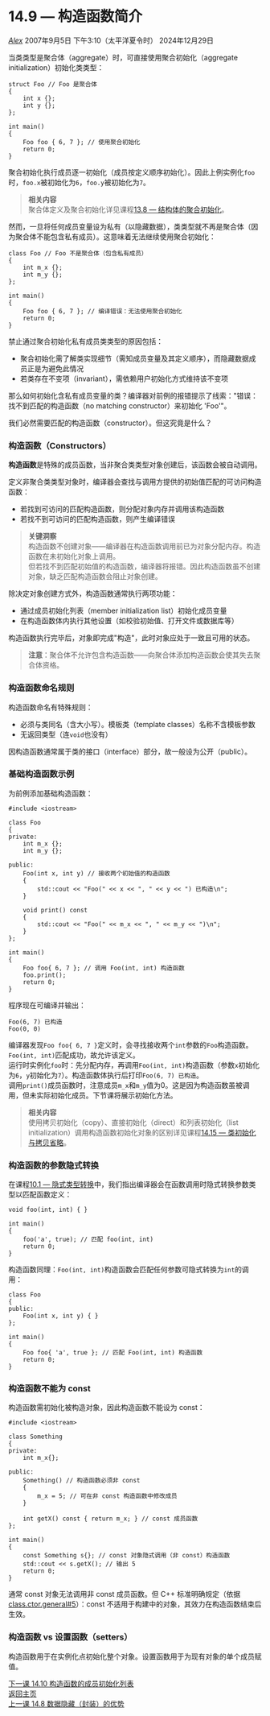 14.9 — 构造函数简介
====================================

[*Alex*](https://www.learncpp.com/author/Alex/ "查看 Alex 的所有文章")
2007年9月5日 下午3:10（太平洋夏令时）
2024年12月29日

当类类型是聚合体（aggregate）时，可直接使用聚合初始化（aggregate initialization）初始化类类型：
```
struct Foo // Foo 是聚合体
{
    int x {};
    int y {};
};

int main()
{
    Foo foo { 6, 7 }; // 使用聚合初始化
    return 0;
}
```
聚合初始化执行成员逐一初始化（成员按定义顺序初始化）。因此上例实例化`foo`时，`foo.x`被初始化为`6`，`foo.y`被初始化为`7`。

> **相关内容**  
> 聚合体定义及聚合初始化详见课程[13.8 — 结构体的聚合初始化](Chapter-13/lesson13.8-struct-aggregate-initialization.md)。

然而，一旦将任何成员变量设为私有（以隐藏数据），类类型就不再是聚合体（因为聚合体不能包含私有成员）。这意味着无法继续使用聚合初始化：
```
class Foo // Foo 不是聚合体（包含私有成员）
{
    int m_x {};
    int m_y {};
};

int main()
{
    Foo foo { 6, 7 }; // 编译错误：无法使用聚合初始化
    return 0;
}
```
禁止通过聚合初始化私有成员类类型的原因包括：
* 聚合初始化需了解类实现细节（需知成员变量及其定义顺序），而隐藏数据成员正是为避免此情况
* 若类存在不变项（invariant），需依赖用户初始化方式维持该不变项

那么如何初始化含私有成员变量的类？编译器对前例的报错提示了线索："错误：找不到匹配的构造函数（no matching constructor）来初始化 'Foo'"。

我们必然需要匹配的构造函数（constructor）。但这究竟是什么？

### 构造函数（Constructors）

**构造函数**是特殊的成员函数，当非聚合类类型对象创建后，该函数会被自动调用。

定义非聚合类类型对象时，编译器会查找与调用方提供的初始值匹配的可访问构造函数：
* 若找到可访问的匹配构造函数，则分配对象内存并调用该构造函数
* 若找不到可访问的匹配构造函数，则产生编译错误

> **关键洞察**  
> 构造函数不创建对象——编译器在构造函数调用前已为对象分配内存。构造函数在未初始化对象上调用。  
> 但若找不到匹配初始值的构造函数，编译器将报错。因此构造函数虽不创建对象，缺乏匹配构造函数会阻止对象创建。

除决定对象创建方式外，构造函数通常执行两项功能：
* 通过成员初始化列表（member initialization list）初始化成员变量
* 在构造函数体内执行其他设置（如校验初始值、打开文件或数据库等）

构造函数执行完毕后，对象即完成"构造"，此时对象应处于一致且可用的状态。

> **注意**：聚合体不允许包含构造函数——向聚合体添加构造函数会使其失去聚合体资格。

### 构造函数命名规则

构造函数命名有特殊规则：
* 必须与类同名（含大小写）。模板类（template classes）名称不含模板参数
* 无返回类型（连`void`也没有）

因构造函数通常属于类的接口（interface）部分，故一般设为公开（public）。

### 基础构造函数示例

为前例添加基础构造函数：
```
#include <iostream>

class Foo
{
private:
    int m_x {};
    int m_y {};

public:
    Foo(int x, int y) // 接收两个初始值的构造函数
    {
        std::cout << "Foo(" << x << ", " << y << ") 已构造\n";
    }

    void print() const
    {
        std::cout << "Foo(" << m_x << ", " << m_y << ")\n";
    }
};

int main()
{
    Foo foo{ 6, 7 }; // 调用 Foo(int, int) 构造函数
    foo.print();
    return 0;
}
```
程序现在可编译并输出：
```
Foo(6, 7) 已构造
Foo(0, 0)
```
编译器发现`Foo foo{ 6, 7 }`定义时，会寻找接收两个`int`参数的`Foo`构造函数。`Foo(int, int)`匹配成功，故允许该定义。  
运行时实例化`foo`时：先分配内存，再调用`Foo(int, int)`构造函数（参数`x`初始化为`6`，`y`初始化为`7`）。构造函数体执行后打印`Foo(6, 7) 已构造`。  
调用`print()`成员函数时，注意成员`m_x`和`m_y`值为0。这是因为构造函数虽被调用，但未实际初始化成员。下节课将展示初始化方法。

> **相关内容**  
> 使用拷贝初始化（copy）、直接初始化（direct）和列表初始化（list initialization）调用构造函数初始化对象的区别详见课程[14.15 — 类初始化与拷贝省略](Chapter-14/lesson14.15-class-initialization-and-copy-elision.md)。

### 构造函数的参数隐式转换

在课程[10.1 — 隐式类型转换](Chapter-10/lesson10.1-implicit-type-conversion.md)中，我们指出编译器会在函数调用时隐式转换参数类型以匹配函数定义：
```
void foo(int, int) { }

int main()
{
    foo('a', true); // 匹配 foo(int, int)
    return 0;
}
```
构造函数同理：`Foo(int, int)`构造函数会匹配任何参数可隐式转换为`int`的调用：
```
class Foo
{
public:
    Foo(int x, int y) { }
};

int main()
{
    Foo foo{ 'a', true }; // 匹配 Foo(int, int) 构造函数
    return 0;
}
```

### 构造函数不能为 const

构造函数需初始化被构造对象，因此构造函数不能设为 const：
```
#include <iostream>

class Something
{
private:
    int m_x{};

public:
    Something() // 构造函数必须非 const
    {
        m_x = 5; // 可在非 const 构造函数中修改成员
    }

    int getX() const { return m_x; } // const 成员函数
};

int main()
{
    const Something s{}; // const 对象隐式调用（非 const）构造函数
    std::cout << s.getX(); // 输出 5
    return 0;
}
```
通常 const 对象无法调用非 const 成员函数。但 C++ 标准明确规定（依据[class.ctor.general#5](https://eel.is/c++draft/class.ctor.general#5)）：const 不适用于构建中的对象，其效力在构造函数结束后生效。

### 构造函数 vs 设置函数（setters）

构造函数用于在实例化点初始化整个对象。设置函数用于为现有对象的单个成员赋值。

[下一课 14.10 构造函数的成员初始化列表](Chapter-14/lesson14.10-constructor-member-initializer-lists.md)  
[返回主页](/)  
[上一课 14.8 数据隐藏（封装）的优势](Chapter-14/lesson14.8-the-benefits-of-data-hiding-encapsulation.md)